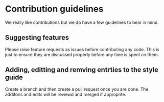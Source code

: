 # Contribution guidelines

We really like contributions but we do have a few guidelines to bear in mind.

## Suggesting features

Please raise feature requests as issues before contributing any code.
This is just to ensure they are discussed properly before any time is spent on them.

## Adding, editting and remving entrties to the style guide

Create a branch and then create a pull request once you are done. The additons and edits will be reviewd and merged if approprite.
